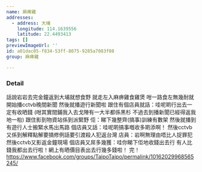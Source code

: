 ```yaml
---
name: 麻痺雞
addresses:
  - address: 大埔
    longitude: 114.1639556
    latitude: 22.4493413
tags: []
previewImageUrl: ''
id: a01dac05-f834-53ff-8075-9285a7083f08
group: 麻痺雞

---
```

### Detail
話說岩岩去完金鐘返到大埔就想食野
就走左入麻痹雞食雞煲
咁一路食左無幾耐就開始播cctvb晚間新聞
然後就播遊行新聞啦
跟住有個店員就話：哇呢啲行出去一定有收晒錢
(咁其實間鋪我入去戈陣有一大半都係黑杉 不過去到播新聞已經得返我地一枱)
跟住影到物資站係到派緊野
佢：睇下幾整齊(搞事)訓練有數架
然後就播到有遊行人士搬緊水馬出馬路
個店員又話：哇呢啲搞事嘅收多啲添啊！
然後cctvb又係到解釋點解要搞修例話要引渡殺人犯返台灣
店員：岩啊無理由唔比人捉罪犯
然後cctvb又影返金鐘現場
個店員又屌多幾獲：哇你睇下佢地收錢出去行 有人比錢我都出去行啦！網上有晒價目表出去行幾多錢啦！
完！
https://www.facebook.com/groups/TaipoTaipo/permalink/10162029968565245/

